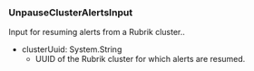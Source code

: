 ### UnpauseClusterAlertsInput
Input for resuming alerts from a Rubrik cluster..

- clusterUuid: System.String
  - UUID of the Rubrik cluster for which alerts are resumed.
